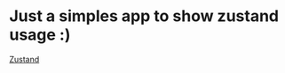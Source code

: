 # Just a simples app to show zustand usage :)

[Zustand](https://zustand.docs.pmnd.rs/getting-started/introduction)
